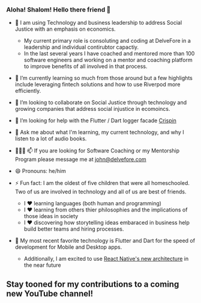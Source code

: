 ### Aloha! Shalom! Hello there friend 👋


- 🔭 I am using Technology and business leadership to address Social Justice with an emphasis on economics. 
  - My current primary role is consoluting and coding at DelveFore in a leadership and individual contirubtor capactiy. 
  - In the last several years I have coached and mentored more than 100 software engineers and working on a mentor and coaching platform to improve benefits of all involved in that process.

- 🌱 I’m currently learning so much from those around but a few highlights include leveraging fintech solutions and how to use Riverpod more efficiently.

- 👯 I’m looking to collaborate on Social Justice through technology and growing companies that address social injustice in ecomoincs.

- 🤔 I’m looking for help with the Flutter / Dart logger facade [Crispin](https://docs.page/delvefore/crispin)

- 💬 Ask me about what I'm learning, my current technology, and why I listen to a lot of audio books.

- 🧑‍🤝‍🧑 📫 If you are looking for Software Coaching or my Mentorship Program please message me at john@delvefore.com

- 😄 Pronouns: he/him

- ⚡ Fun fact: I am the oldest of five children that were all homeschooled. Two of us are involved in technology and all of us are best of friends.
  - I ❤️ learning languages (both human and programming)
  - I ❤️ learning from others thier philosophies and the implications of those ideas in society
  - I ❤️ discovering how storytelling ideas embaraced in business help build better teams and hiring processes. 

- 🤖 My most recent favorite technology is Flutter and Dart for the speed of development for Mobile and Desktop apps. 
  - Additionally, I am excited to use [React Native's new architecture](https://reactnative.dev/docs/the-new-architecture/why) in the near future


## Stay tooned for my contributions to a coming new YouTube channel!

